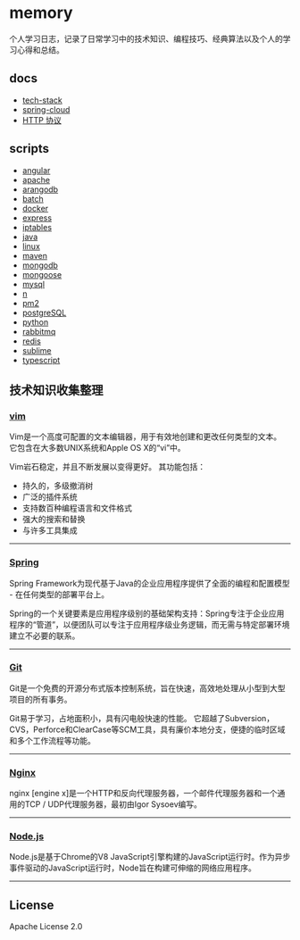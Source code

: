 
# memory
个人学习日志，记录了日常学习中的技术知识、编程技巧、经典算法以及个人的学习心得和总结。

## docs
* [tech-stack](https://github.com/TourDJ/memory/blob/master/docs/tech-stack.md)
* [spring-cloud](https://github.com/TourDJ/memory/blob/master/docs/spring-cloud.md)  
* [HTTP 协议](https://github.com/TourDJ/memory/blob/master/docs/http%20%E5%8D%8F%E8%AE%AE.md)


## scripts

* [angular](https://github.com/TourDJ/memory/blob/master/scripts/angular.md)
* [apache](https://github.com/TourDJ/memory/blob/master/scripts/apache.md)   
* [arangodb](https://github.com/TourDJ/memory/blob/master/scripts/arangodb.md)   
* [batch](https://github.com/TourDJ/memory/blob/master/scripts/batch.md)
* [docker](https://github.com/TourDJ/memory/blob/master/scripts/docker_cli.md)
* [express](https://github.com/TourDJ/memory/blob/master/scripts/express.md)  
* [iptables](https://github.com/TourDJ/memory/blob/master/scripts/iptables.md) 
* [java](https://github.com/TourDJ/memory/blob/master/scripts/java.md)    
* [linux](https://github.com/TourDJ/memory/blob/master/scripts/linux.md)    
* [maven](https://github.com/TourDJ/memory/blob/master/scripts/maven.md)    
* [mongodb](https://github.com/TourDJ/memory/blob/master/scripts/mongodb.md)
* [mongoose](https://github.com/TourDJ/memory/blob/master/scripts/mongoose.md)  
* [mysql](https://github.com/TourDJ/memory/blob/master/scripts/mysql.md)  
* [n](https://github.com/TourDJ/memory/blob/master/scripts/n.md)
* [pm2](https://github.com/TourDJ/memory/blob/master/scripts/pm2.md)
* [postgreSQL](https://github.com/TourDJ/memory/blob/master/scripts/postgreSQL.md)
* [python](https://github.com/TourDJ/memory/blob/master/scripts/python.md)
* [rabbitmq](https://github.com/TourDJ/memory/blob/master/scripts/rabbitmq.md)
* [redis](https://github.com/TourDJ/memory/blob/master/scripts/redis.md)
* [sublime](https://github.com/TourDJ/memory/blob/master/scripts/sublime-text-3.md)
* [typescript](https://github.com/TourDJ/memory/blob/master/scripts/typescript.md)

## 技术知识收集整理

### [vim](https://github.com/TourDJ/memory/blob/master/vim.md)    
Vim是一个高度可配置的文本编辑器，用于有效地创建和更改任何类型的文本。 它包含在大多数UNIX系统和Apple OS X的“vi”中。

Vim岩石稳定，并且不断发展以变得更好。 其功能包括：
* 持久的，多级撤消树
* 广泛的插件系统
* 支持数百种编程语言和文件格式
* 强大的搜索和替换
* 与许多工具集成
***

### [Spring](https://github.com/TourDJ/memory/blob/master/spring.md)    
Spring Framework为现代基于Java的企业应用程序提供了全面的编程和配置模型 - 在任何类型的部署平台上。

Spring的一个关键要素是应用程序级别的基础架构支持：Spring专注于企业应用程序的“管道”，以便团队可以专注于应用程序级业务逻辑，而无需与特定部署环境建立不必要的联系。
*** 

### [Git](https://github.com/TourDJ/memory/blob/master/git.md)    
Git是一个免费的开源分布式版本控制系统，旨在快速，高效地处理从小型到大型项目的所有事务。

Git易于学习，占地面积小，具有闪电般快速的性能。 它超越了Subversion，CVS，Perforce和ClearCase等SCM工具，具有廉价本地分支，便捷的临时区域和多个工作流程等功能。
***

### [Nginx](https://github.com/TourDJ/memory/blob/master/nginx.md)    
nginx [engine x]是一个HTTP和反向代理服务器，一个邮件代理服务器和一个通用的TCP / UDP代理服务器，最初由Igor Sysoev编写。 
***

### [Node.js](https://github.com/TourDJ/memory/blob/master/nodejs.md)   
Node.js是基于Chrome的V8 JavaScript引擎构建的JavaScript运行时。作为异步事件驱动的JavaScript运行时，Node旨在构建可伸缩的网络应用程序。
***

## License
Apache License 2.0
